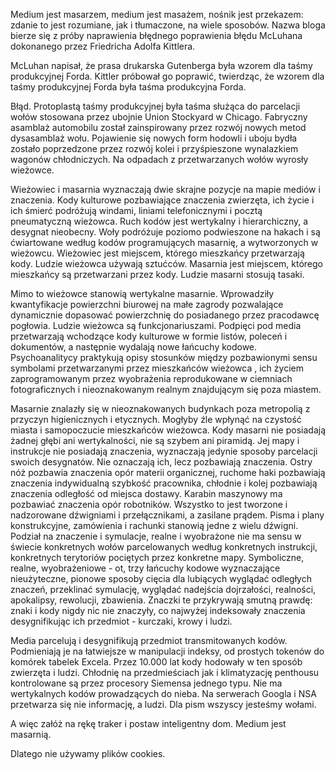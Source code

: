 Medium jest masarzem, medium jest masażem, nośnik jest przekazem: zdanie to jest rozumiane, jak i tłumaczone, na wiele sposobów. Nazwa bloga bierze się z próby naprawienia błędnego poprawienia błędu McLuhana dokonanego przez Friedricha Adolfa Kittlera.

McLuhan napisał, że prasa drukarska Gutenberga była wzorem dla taśmy produkcyjnej Forda. Kittler próbował go poprawić, twierdząc, że wzorem dla taśmy produkcyjnej Forda była taśma produkcyjna Forda.

Błąd. Protoplastą taśmy produkcyjnej była taśma służąca do parcelacji wołów stosowana przez ubojnie Union Stockyard w Chicago. Fabryczny asamblaż automobilu został zainspirowany przez rozwój nowych metod dysasamblaż wołu.  Pojawienie się nowych form hodowli i uboju bydła zostało poprzedzone przez rozwój kolei i przyśpieszone wynalazkiem wagonów chłodniczych. Na odpadach z przetwarzanych wołów wyrosły wieżowce.

Wieżowiec i masarnia wyznaczają dwie skrajne pozycje na mapie mediów i znaczenia. Kody kulturowe pozbawiające znaczenia zwierzęta, ich życie i ich śmierć podróżują windami, liniami telefonicznymi i pocztą pneumatyczną wieżowca. Ruch kodów jest wertykalny i hierarchiczny, a desygnat nieobecny. Woły podróżuje poziomo podwieszone na hakach i są ćwiartowane według kodów programujących masarnię, a wytworzonych w wieżowcu. Wieżowiec jest miejscem, którego mieszkańcy przetwarzają kody. Ludzie wieżowca używają sztućców. Masarnia jest miejscem, którego mieszkańcy są przetwarzani przez kody. Ludzie masarni stosują tasaki.

Mimo to wieżowce stanowią wertykalne masarnie. Wprowadziły kwantyfikacje powierzchni biurowej na małe zagrody pozwalające dynamicznie dopasować powierzchnię do posiadanego przez pracodawcę pogłowia. Ludzie wieżowca są funkcjonariuszami. Podpięci pod media przetwarzają wchodzące kody kulturowe w formie listów, poleceń i dokumentów, a następnie wydalają nowe łańcuchy kodowe. Psychoanalitycy praktykują opisy stosunków między pozbawionymi sensu symbolami przetwarzanymi przez mieszkańców wieżowca , ich życiem zaprogramowanym przez wyobrażenia reprodukowane w ciemniach  fotograficznych i nieoznakowanym realnym znajdującym się poza miastem.

Masarnie znalazły się w nieoznakowanych budynkach poza metropolią z przyczyn higienicznych i etycznych. Mogłyby źle wpłynąć na czystość miasta i samopoczucie mieszkańców wieżowca. Kody masarni nie posiadają żadnej głębi ani wertykalności, nie są szybem ani piramidą. Jej mapy i instrukcje nie posiadają znaczenia, wyznaczają jedynie sposoby parcelacji swoich desygnatów. Nie oznaczają ich, lecz pozbawiają znaczenia. Ostry nóż pozbawia znaczenia opór materii organicznej, ruchome haki pozbawiają znaczenia indywidualną szybkość pracownika, chłodnie i kolej pozbawiają znaczenia odległość od miejsca dostawy. Karabin maszynowy ma pozbawiać znaczenia opór robotników. Wszystko to jest tworzone i nadzorowane dźwigniami i przełącznikami, a zasilane prądem. Pisma i plany konstrukcyjne, zamówienia i rachunki stanowią jedne z wielu dźwigni. Podział na znaczenie i symulacje, realne i wyobrażone nie ma sensu w świecie konkretnych wołów parcelowanych według konkretnych instrukcji, konkretnych terytoriów pociętych przez konkretne mapy. Symboliczne, realne, wyobrażeniowe - ot, trzy łańcuchy kodowe wyznaczające nieużyteczne, pionowe sposoby cięcia dla lubiących wyglądać odległych znaczeń, przeklinać symulację, wyglądać nadejścia dojrzałości, realności, apokalipsy, rewolucji, zbawienia.  Znaczki te przykrywają smutną prawdę: znaki i kody nigdy nic nie znaczyły, co najwyżej indeksowały znaczenia desygnifikując ich przedmiot - kurczaki, krowy i ludzi.

Media parcelują i desygnifikują przedmiot transmitowanych kodów.  Podmieniają je na łatwiejsze w manipulacji indeksy, od prostych tokenów do komórek tabelek Excela. Przez 10.000 lat kody hodowały w ten sposób zwierzęta i ludzi. Chłodnię na przedmieściach jak  i klimatyzację penthousu kontrolowane są przez procesory Siemensa jednego typu. Nie ma wertykalnych kodów prowadzących do nieba. Na serwerach Googla i NSA przetwarza się nie informację, a ludzi. Dla pism wszyscy jesteśmy wołami.

A więc załóż na rękę traker i postaw inteligentny dom. Medium jest masarnią.

Dlatego nie używamy plików cookies.

